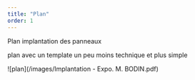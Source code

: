 ```yaml
---
title: "Plan"
order: 1
---
```

Plan implantation des panneaux


plan avec un template un peu moins technique et plus simple

![plan](/images/Implantation - Expo. M. BODIN.pdf) 